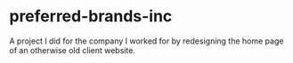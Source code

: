 # preferred-brands-inc
A project I did for the company I worked for by redesigning the home page of an otherwise old client website. 
